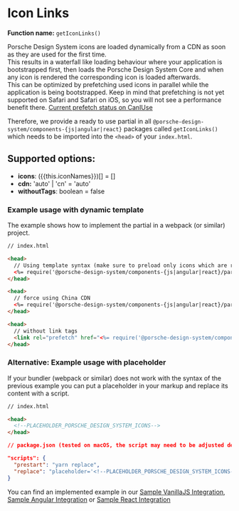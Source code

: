 # Icon Links
**Function name:** `getIconLinks()`

Porsche Design System icons are loaded dynamically from a CDN as soon as they are used for the first time.  
This results in a waterfall like loading behaviour where your application is bootstrapped first, then loads the Porsche Design System Core and when any icon is rendered the corresponding icon is loaded afterwards.  
This can be optimized by prefetching used icons in parallel while the application is being bootstrapped.
Keep in mind that prefetching is not yet supported on Safari and Safari on iOS, so you will not see a performance benefit there. [Current prefetch status on CanIUse](https://caniuse.com/link-rel-prefetch)

Therefore, we provide a ready to use partial in all `@porsche-design-system/components-{js|angular|react}` packages called `getIconLinks()` which needs to be imported into the `<head>` of your `index.html`.

## Supported options:
- **icons**: ({{this.iconNames}})[] = []
- **cdn:** 'auto' | 'cn' = 'auto'
- **withoutTags**: boolean = false

### Example usage with dynamic template

The example shows how to implement the partial in a webpack (or similar) project.

```html
// index.html

<head>
  // Using template syntax (make sure to preload only icons which are really needed initially!)
  <%= require('@porsche-design-system/components-{js|angular|react}/partials').getIconLinks({ icons: ['arrowHeadRight', 'plus'] }) %>
</head>

<head>
  // force using China CDN
  <%= require('@porsche-design-system/components-{js|angular|react}/partials').getIconLinks({ icons: ['arrowHeadRight', 'plus'], cdn: 'cn' }) %>
</head>

<head>
  // without link tags  
  <link rel="prefetch" href="<%= require('@porsche-design-system/components-{js|angular|react}/partials').getIconLinks({ withoutTags: true, icons: ['arrowHeadRight'] })[0] %>" as="image" type="image/svg+xml" crossorigin>
</head>
```

### Alternative: Example usage with placeholder

If your bundler (webpack or similar) does not work with the syntax of the previous example you can put a placeholder in your markup and replace its content with a script.

```html
// index.html

<head>
  <!--PLACEHOLDER_PORSCHE_DESIGN_SYSTEM_ICONS-->
</head>
``` 

```json
// package.json (tested on macOS, the script may need to be adjusted depending on the operating system used), make sure to adjust the path to the index.html file and use the correct partials package import from your framework {js|angular|react}

"scripts": {
  "prestart": "yarn replace",
  "replace": "placeholder='<!--PLACEHOLDER_PORSCHE_DESIGN_SYSTEM_ICONS-->' && partial=$placeholder$(node -e 'console.log(require(\"@porsche-design-system/components-js/partials\").getIconLinks({ icons: [\"arrowHeadRight\", \"plus\"] }))') && regex=$placeholder'.*' && sed -i '' -E -e \"s@$regex@$partial@\" index.html",
}
``` 

You can find an implemented example in our [Sample VanillaJS Integration](https://github.com/porscheui/sample-integration-vanillajs), [Sample Angular Integration](https://github.com/porscheui/sample-integration-angular) or [Sample React Integration](https://github.com/porscheui/sample-integration-react)

<script lang="ts">
  import Vue from 'vue';
  import Component from 'vue-class-component';
  import { ICON_NAMES } from '@porsche-design-system/icons';
  
  @Component
  export default class Code extends Vue {
    public iconNames: string = ICON_NAMES.map(x => `'${x}'`).join(' | ');
  }
</script>

